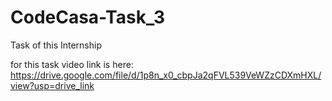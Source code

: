 # CodeCasa-Task_3
Task of this Internship 

for this task video link is here: 
https://drive.google.com/file/d/1p8n_x0_cbpJa2qFVL539VeWZzCDXmHXL/view?usp=drive_link
